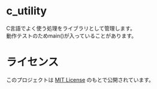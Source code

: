 # c_utility
C言語でよく使う処理をライブラリとして管理します。<br>
動作テストのためmain()が入っていることがあります。

# ライセンス
このプロジェクトは [MIT License](LICENSE) のもとで公開されています。
